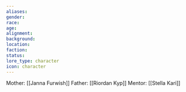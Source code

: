 ```yaml
---
aliases: 
gender: 
race: 
age: 
alignment: 
background: 
location: 
faction: 
status: 
lore_type: character
icon: character
---
```

Mother: [[Janna Furwish]]
Father: [[Riordan Kyp]]
Mentor: [[Stella Kari]]

